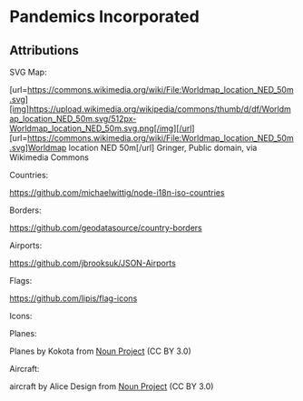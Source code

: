 # Pandemics Incorporated

## Attributions

SVG Map:

[url=https://commons.wikimedia.org/wiki/File:Worldmap_location_NED_50m.svg][img]https://upload.wikimedia.org/wikipedia/commons/thumb/d/df/Worldmap_location_NED_50m.svg/512px-Worldmap_location_NED_50m.svg.png[/img][/url]
[url=https://commons.wikimedia.org/wiki/File:Worldmap_location_NED_50m.svg]Worldmap location NED 50m[/url]
Gringer, Public domain, via Wikimedia Commons

Countries:

https://github.com/michaelwittig/node-i18n-iso-countries

Borders:

https://github.com/geodatasource/country-borders

Airports:

https://github.com/jbrooksuk/JSON-Airports

Flags:

https://github.com/lipis/flag-icons

Icons:

Planes:

Planes by Kokota from <a href="https://thenounproject.com/browse/icons/term/planes/" target="_blank" title="Planes Icons">Noun Project</a> (CC BY 3.0)

Aircraft:

aircraft by Alice Design from <a href="https://thenounproject.com/browse/icons/term/aircraft/" target="_blank" title="aircraft Icons">Noun Project</a> (CC BY 3.0)
